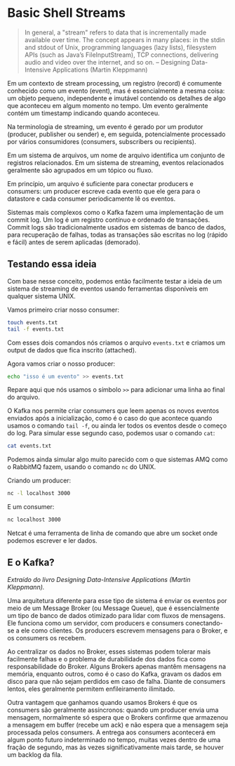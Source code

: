 # Basic Shell Streams

> In general, a "stream" refers to data that is incrementally made available over time. The concept
> appears in many places: in the stdin and stdout of Unix, programming languages (lazy lists),
> filesystem APIs (such as Java’s FileInputStream), TCP connections, delivering audio and video over
> the internet, and so on. – Designing Data-Intensive Applications (Martin Kleppmann)

Em um contexto de stream processing, um registro (record) é comumente conhecido como um
evento (event), mas é essencialmente a mesma coisa: um objeto pequeno, independente e imutável contendo
os detalhes de algo que aconteceu em algum momento no tempo. Um evento geralmente contém um timestamp
indicando quando aconteceu.

Na terminologia de streaming, um evento é gerado por um produtor (producer, publisher ou sender) e,
em seguida, potencialmente processado por vários consumidores (consumers, subscribers ou recipients).

Em um sistema de arquivos, um nome de arquivo identifica um conjunto de registros relacionados.
Em um sistema de streaming, eventos relacionados geralmente são agrupados em um tópico ou fluxo.

Em princípio, um arquivo é suficiente para conectar producers e consumers: um producer escreve
cada evento que ele gera para o datastore e cada consumer periodicamente lê os eventos.

Sistemas mais complexos como o Kafka fazem uma implementação de um commit log. Um log é um registro
contínuo e ordenado de transações. Commit logs são tradicionalmente usados em sistemas de banco de dados,
para recuperação de falhas, todas as transações são escritas no log (rápido e fácil) antes de
serem aplicadas (demorado).

## Testando essa ideia

Com base nesse conceito, podemos então facilmente testar a ideia de um sistema de streaming de eventos
usando ferramentas disponíveis em qualquer sistema UNIX.

Vamos primeiro criar nosso consumer:

```sh
touch events.txt
tail -f events.txt
```

Com esses dois comandos nós criamos o arquivo `events.txt` e criamos um output de dados que fica inscrito (attached).

Agora vamos criar o nosso producer:

```sh
echo "isso é um evento" >> events.txt
```

Repare aqui que nós usamos o símbolo `>>` para adicionar uma linha ao final do arquivo.

O Kafka nos permite criar consumers que leem apenas os novos eventos enviados após a inicialização,
como é o caso do que acontece quando usamos o comando `tail -f`, ou ainda ler todos os eventos desde o começo
do log. Para simular esse segundo caso, podemos usar o comando `cat`:

```sh
cat events.txt
```

Podemos ainda simular algo muito parecido com o que sistemas AMQ como o RabbitMQ fazem, usando o comando `nc` do UNIX.

Criando um producer:

```sh
nc -l localhost 3000
```

E um consumer:

```sh
nc localhost 3000
```

Netcat é uma ferramenta de linha de comando que abre um socket onde podemos escrever e ler dados.

## E o Kafka?

_Extraído do livro Designing Data-Intensive Applications (Martin Kleppmann)._

Uma arquitetura diferente para esse tipo de sistema é enviar os eventos por meio de um Message Broker (ou Message Queue),
que é essencialmente um tipo de banco de dados otimizado para lidar com fluxos de mensagens. Ele funciona como um servidor,
com producers e consumers conectando-se a ele como clientes. Os producers escrevem mensagens para o Broker,
e os consumers os recebem.

Ao centralizar os dados no Broker, esses sistemas podem tolerar mais facilmente falhas e o problema de durabilidade
dos dados fica como responsabilidade do Broker. Alguns Brokers apenas mantêm mensagens na memória, enquanto outros,
como é o caso do Kafka, gravam os dados em disco para que não sejam perdidos em caso de falha. Diante de consumers lentos, eles
geralmente permitem enfileiramento ilimitado.

Outra vantagem que ganhamos quando usamos Brokers é que os consumers são geralmente assíncronos: quando um producer envia
uma mensagem, normalmente só espera que o Brokers confirme que armazenou a mensagem em buffer (recebe um ack) e
não espera que a mensagem seja processada pelos consumers. A entrega aos consumers acontecerá em algum ponto futuro
indeterminado no tempo, muitas vezes dentro de uma fração de segundo, mas às vezes significativamente mais tarde,
se houver um backlog da fila.
